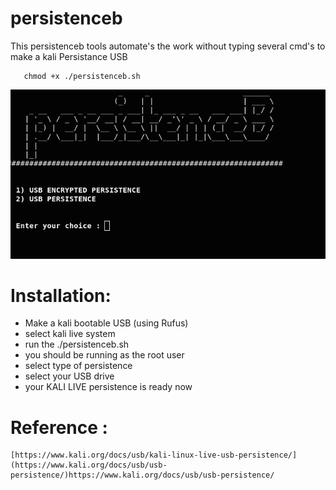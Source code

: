 # persistenceb

This persistenceb tools automate's the work without typing several cmd's to make a kali Persistance USB

  
       chmod +x ./persistenceb.sh
       


![](https://raw.githubusercontent.com/sk3l10x1ng/persistenceb/master/image.png)



# Installation:

* Make a kali bootable USB (using Rufus) 
* select kali live system
* run the ./persistenceb.sh
* you should be running as the root user
* select type of persistence
* select your USB drive
* your KALI LIVE persistence is ready now
       
 
# Reference :

    [https://www.kali.org/docs/usb/kali-linux-live-usb-persistence/](https://www.kali.org/docs/usb/usb-persistence/)https://www.kali.org/docs/usb/usb-persistence/
 
